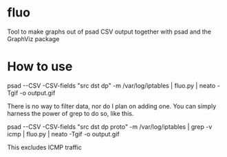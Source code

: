 fluo
====

Tool to make graphs out of psad CSV output together with psad and the GraphViz package

How to use
==========

psad --CSV -CSV-fields "src dst dp" -m /var/log/iptables | fluo.py | neato -Tgif -o output.gif

There is no way to filter data, nor do I plan on adding one.
You can simply harness the power of grep to do so, like this.

psad --CSV -CSV-fields "src dst dp proto" -m /var/log/iptables | grep -v icmp | fluo.py | neato -Tgif -o output.gif

This excludes ICMP traffic

